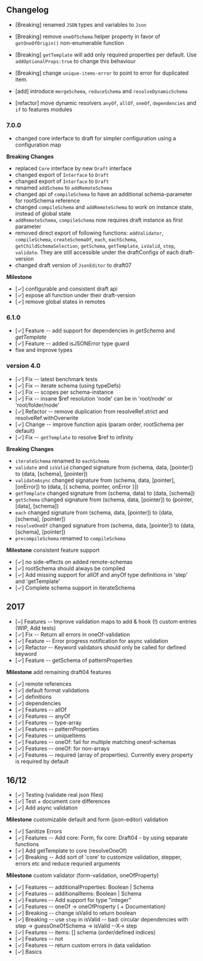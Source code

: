 ## Changelog

-   [Breaking] renamed `JSON` types and variables to `Json`
-   [Breaking] remove `oneOfSchema` helper property in favor of `getOneOfOrigin()` non-enumerable function
-   [Breaking] `getTemplate` will add only required properties per default. Use `addOptionalProps:true` to change this behaviour
-   [Breaking] change `unique-items-error` to point to error for duplicated item.

-   [add] introduce `mergeSchema`, `reduceSchema` and `resolveDynamicSchema`
-   [refactor] move dynamic resolvers `anyOf`, `allOf`, `oneOf`, `dependencies` and `if` to features modules

### 7.0.0

-   changed core interface to draft for simpler configuration using a configuration map

**Breaking Changes**

-   replaced `Core` interface by new `Draft` interface
-   changed export of `Interface` to `Draft`
-   changed export of `Interface` to `Draft`
-   renamed `addSchema` to `addRemoteSchema`
-   changed api of `compileSchema` to have an additional schema-parameter for rootSchema reference
-   changed `compileSchema` and `addRemoteSchema` to work on instance state, instead of global state
-   `addRemoteSchema`, `compileSchema` now requires draft instance as first parameter
-   removed direct export of following functions: `addValidator`, `compileSchema`, `createSchemaOf`, `each`, `eachSchema`, `getChildSchemaSelection`, `getSchema`, `getTemplate`, `isValid`, `step`, `validate`. They are still accessible under the draftConfigs of each draft-version
-   changed draft version of `JsonEditor` to draft07

**Milestone**

-   [✓] configurable and consistent draft api
-   [✓] expose all function under their draft-version
-   [✓] remove global states in remotes

### 6.1.0

-   [✓] Feature -- add support for dependencies in _getSchema_ and _getTemplate_
-   [✓] Feature -- added isJSONError type guard
-   fixe and improve types

### version 4.0

-   [✓] Fix -- latest benchmark tests
-   [✓] Fix -- iterate schema (using typeDefs)
-   [✓] Fix -- scopes per schema-instance
-   [✓] Fix -- insane $ref resolution 'node' can be in 'root/node' or 'root/folder/node'
-   [✓] Refactor -- remove duplication from resolveRef.strict and resolveRef.withOverwrite
-   [✓] Change -- improve function apis (param order, rootSchema per default)
-   [✓] Fix -- `getTemplate` to resolve $ref to infinity

**Breaking Changes**

-   `iterateSchema` renamed to `eachSchema`
-   `validate` and `isValid` changed signature from (schema, data, [pointer]) to (data, [schema], [pointer])
-   `validateAsync` changed signature from (schema, data, [pointer], [onError]) to (data, [{ schema, pointer, onError }])
-   `getTemplate` changed signature from (schema, data) to (data, [schema])
-   `getSchema` changed signature from (schema, data, [pointer]) to (pointer, [data], [schema])
-   `each` changed signature from (schema, data, [pointer]) to (data, [schema], [pointer])
-   `resolveOneOf` changed signature from (schema, data, [pointer]) to (data, [schema], [pointer])
-   `precompileSchema` renamed to `compileSchema`

**Milestone** consistent feature support

-   [✓] no side-effects on added remote-schemas
-   [✓] rootSchema should always be compiled
-   [✓] Add missing support for allOf and anyOf type definitions in 'step' and 'getTemplate'
-   [✓] Complete schema support in iterateSchema

## 2017

-   [~] Features -- Improve validation maps to add & hook (!) custom entries (WIP, Add tests)
-   [✓] Fix -- Return all errors in oneOf-validation
-   [✓] Feature -- Error progress notification for async validation
-   [✓] Refactor -- Keyword validators should only be called for defined keyword
-   [✓] Feature -- getSchema of patternProperties

**Milestone** add remaining draft04 features

-   [✓] remote references
-   [✓] default format validations
-   [✓] definitions
-   [✓] dependencies
-   [✓] Features -- allOf
-   [✓] Features -- anyOf
-   [✓] Features -- type-array
-   [✓] Features -- patternProperties
-   [✓] Features -- uniqueItems
-   [✓] Features -- oneOf: fail for multiple matching oneof-schemas
-   [✓] Features -- oneOf: for non-arrays
-   [✓] Features -- required (array of properties). Currently every property is required by default

## 16/12

-   [✓] Testing (validate real json files)
-   [✓] Test + document core differences
-   [✓] Add async validation

**Milestone** customizable default and form (json-editor) validation

-   [✓] Sanitize Errors
-   [✓] Features -- Add core: Form, fix core: Draft04 - by using separate functions
-   [✓] Add getTemplate to core (resolveOneOf)
-   [✓] Breaking -- Add sort of 'core' to customize validation, stepper, errors etc and reduce requried arguments

**Milestone** custom validator (form-validation, oneOfProperty)

-   [✓] Features -- additionalProperties: Boolean | Schema
-   [✓] Features -- additionalItems: Boolean | Schema
-   [✓] Features -- Add support for type "integer"
-   [✓] Features -- oneOf -> oneOfProperty ( + Documentation)
-   [✓] Breaking -- change isValid to return boolean
-   [✓] Breaking -- use `step` in isValid -- bad: circular dependencies with step -> guessOneOfSchema -> isValid --X-> step
-   [✓] Features -- items: [] schema (order/defined indices)
-   [✓] Features -- not
-   [✓] Features -- return custom errors in data validation
-   [✓] Basics

